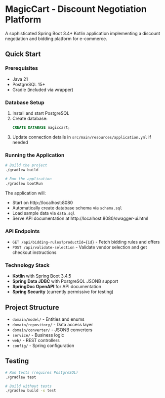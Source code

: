 # MagicCart - Discount Negotiation Platform

A sophisticated Spring Boot 3.4+ Kotlin application implementing a discount negotiation and bidding platform for e-commerce.

## Quick Start

### Prerequisites
- Java 21
- PostgreSQL 15+ 
- Gradle (included via wrapper)

### Database Setup
1. Install and start PostgreSQL
2. Create database:
   ```sql
   CREATE DATABASE magiccart;
   ```
3. Update connection details in `src/main/resources/application.yml` if needed

### Running the Application
```bash
# Build the project
./gradlew build

# Run the application
./gradlew bootRun
```

The application will:
- Start on http://localhost:8080
- Automatically create database schema via `schema.sql`
- Load sample data via `data.sql`
- Serve API documentation at http://localhost:8080/swagger-ui.html

### API Endpoints
- `GET /api/bidding-rules?productId={id}` - Fetch bidding rules and offers
- `POST /api/validate-selection` - Validate vendor selection and get checkout instructions

### Technology Stack
- **Kotlin** with Spring Boot 3.4.5
- **Spring Data JDBC** with PostgreSQL JSONB support
- **SpringDoc OpenAPI** for API documentation
- **Spring Security** (currently permissive for testing)

## Project Structure
- `domain/model/` - Entities and enums
- `domain/repository/` - Data access layer
- `domain/converter/` - JSONB converters
- `service/` - Business logic
- `web/` - REST controllers
- `config/` - Spring configuration

## Testing
```bash
# Run tests (requires PostgreSQL)
./gradlew test

# Build without tests
./gradlew build -x test
```